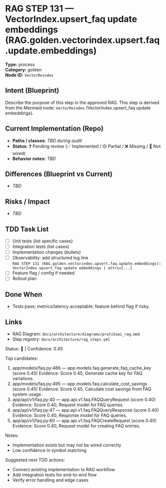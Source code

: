 # RAG STEP 131 — VectorIndex.upsert_faq update embeddings (RAG.golden.vectorindex.upsert.faq.update.embeddings)

**Type:** process  
**Category:** golden  
**Node ID:** `VectorReindex`

## Intent (Blueprint)
Describe the purpose of this step in the approved RAG. This step is derived from the Mermaid node: `VectorReindex` (VectorIndex.upsert_faq update embeddings).

## Current Implementation (Repo)
- **Paths / classes:** _TBD during audit_
- **Status:** ❓ Pending review (✅ Implemented / 🟡 Partial / ❌ Missing / 🔌 Not wired)
- **Behavior notes:** _TBD_

## Differences (Blueprint vs Current)
- _TBD_

## Risks / Impact
- _TBD_

## TDD Task List
- [ ] Unit tests (list specific cases)
- [ ] Integration tests (list cases)
- [ ] Implementation changes (bullets)
- [ ] Observability: add structured log line  
  `RAG STEP 131 (RAG.golden.vectorindex.upsert.faq.update.embeddings): VectorIndex.upsert_faq update embeddings | attrs={...}`
- [ ] Feature flag / config if needed
- [ ] Rollout plan

## Done When
- Tests pass; metrics/latency acceptable; feature behind flag if risky.

## Links
- RAG Diagram: `docs/architecture/diagrams/pratikoai_rag.mmd`
- Step registry: `docs/architecture/rag_steps.yml`


<!-- AUTO-AUDIT:BEGIN -->
Status: 🔌  |  Confidence: 0.45

Top candidates:
1) app/models/faq.py:486 — app.models.faq.generate_faq_cache_key (score 0.45)
   Evidence: Score 0.45, Generate cache key for FAQ variations.
2) app/models/faq.py:495 — app.models.faq.calculate_cost_savings (score 0.45)
   Evidence: Score 0.45, Calculate cost savings from FAQ system usage.
3) app/api/v1/faq.py:40 — app.api.v1.faq.FAQQueryRequest (score 0.40)
   Evidence: Score 0.40, Request model for FAQ queries.
4) app/api/v1/faq.py:47 — app.api.v1.faq.FAQQueryResponse (score 0.40)
   Evidence: Score 0.40, Response model for FAQ queries.
5) app/api/v1/faq.py:60 — app.api.v1.faq.FAQCreateRequest (score 0.40)
   Evidence: Score 0.40, Request model for creating FAQ entries.

Notes:
- Implementation exists but may not be wired correctly
- Low confidence in symbol matching

Suggested next TDD actions:
- Connect existing implementation to RAG workflow
- Add integration tests for end-to-end flow
- Verify error handling and edge cases
<!-- AUTO-AUDIT:END -->